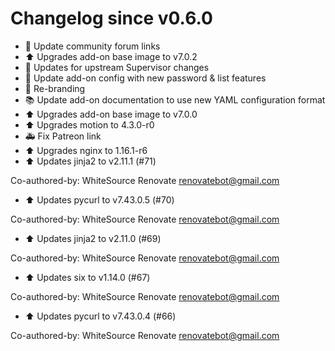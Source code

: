 # Changelog since v0.6.0
- :hammer: Update community forum links 
- :arrow_up: Upgrades add-on base image to v7.0.2 
- :hammer: Updates for upstream Supervisor changes 
- :hammer: Update add-on config with new password & list features 
- :hammer: Re-branding 
- :books: Update add-on documentation to use new YAML configuration format 
- :arrow_up: Upgrades add-on base image to v7.0.0 
- :arrow_up: Upgrades motion to 4.3.0-r0 
- :ambulance: Fix Patreon link 
- :arrow_up: Upgrades nginx to 1.16.1-r6 
- :arrow_up: Updates jinja2 to v2.11.1 (#71)

Co-authored-by: WhiteSource Renovate <renovatebot@gmail.com> 
- :arrow_up: Updates pycurl to v7.43.0.5 (#70)

Co-authored-by: WhiteSource Renovate <renovatebot@gmail.com> 
- :arrow_up: Updates jinja2 to v2.11.0 (#69)

Co-authored-by: WhiteSource Renovate <renovatebot@gmail.com> 
- :arrow_up: Updates six to v1.14.0 (#67)

Co-authored-by: WhiteSource Renovate <renovatebot@gmail.com> 
- :arrow_up: Updates pycurl to v7.43.0.4 (#66)

Co-authored-by: WhiteSource Renovate <renovatebot@gmail.com> 
